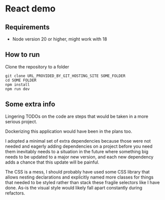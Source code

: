 # React demo

## Requirements

- Node version 20 or higher, might work with 18

## How to run

Clone the repository to a folder

```console
git clone URL_PROVIDED_BY_GIT_HOSTING_SITE SOME_FOLDER
cd SOME FOLDER
npm install
npm run dev
```

## Some extra info

Lingering TODOs on the code are steps that would be taken in a more serious project.

Dockerizing this application would have been in the plans too.

I adopted a minimal set of extra dependencies because those were not needed and eagerly adding dependencies on a project before you need them inevitably needs to a situation in the future where something big needs to be updated to a major new version, and each new dependency adds a chance that this update will be painful.

The CSS is a mess, I should probably have used some CSS library that allows nesting declarations and explicitly named more classes for things that needed to be styled rather than stack these fragile selectors like I have done. As-is the visual style would likely fall apart constantly during refactors.
